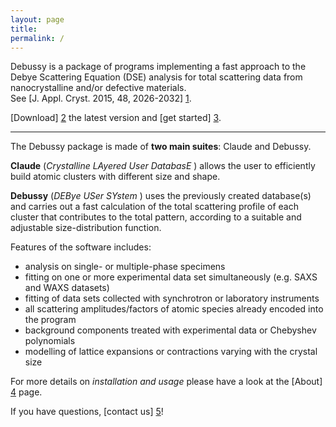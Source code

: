 ```yaml
---
layout: page
title: 
permalink: /
---
```


Debussy is a package of programs implementing a fast approach to the Debye Scattering Equation (DSE) analysis for total scattering data from nanocrystalline and/or defective materials. <br>
See [J. Appl. Cryst. 2015, 48, 2026-2032] [1].

[Download] [2] the latest version and [get started] [3].

----

The Debussy package is made of **two main suites**: Claude and Debussy.

**Claude** (_Crystalline LAyered User DatabasE_ ) allows the user to efficiently build atomic clusters with different size and shape.

**Debussy** (_DEBye USer SYstem_ ) uses the previously created database(s) and carries out a fast calculation of the total scattering profile of each cluster that contributes to the total pattern, according to a suitable and adjustable size-distribution function. 

Features of the software includes:
- analysis on single- or multiple-phase specimens
- fitting on one or more experimental data set simultaneously (e.g. SAXS and WAXS datasets)
- fitting of data sets collected with synchrotron or laboratory instruments
- all scattering amplitudes/factors of atomic species already encoded into the program
- background components treated with experimental data or Chebyshev polynomials
- modelling of lattice expansions or contractions varying with the crystal size

For more details on _installation and usage_ please have a look at the [About] [4] page.

If you have questions, [contact us] [5]!


[1]: <(https://doi.org/10.1107/S1600576715020488> "DEBUSSY 2.0: the new release"
[2]: <https://debyeusersystem.github.io/download/> "Download"
[3]: <https://debyeusersystem.github.io/getting-started/> "Getting Started"
[4]: <https://debyeusersystem.github.io/about/> "About"
[5]: <mailto:federica.bertolotti@uninsubria.it;antonietta.guagliardi@ic.cnr.it;ruggero.frison@protonmail.ch;antonio.cervellino@psi.ch>

